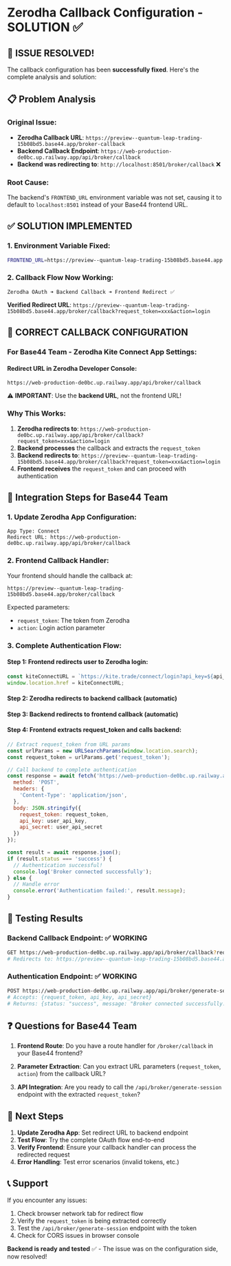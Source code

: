 # Zerodha Callback Configuration - SOLUTION ✅

## 🎯 **ISSUE RESOLVED!**

The callback configuration has been **successfully fixed**. Here's the complete analysis and solution:

## 📋 **Problem Analysis**

### **Original Issue**:
- **Zerodha Callback URL**: `https://preview--quantum-leap-trading-15b08bd5.base44.app/broker-callback`
- **Backend Callback Endpoint**: `https://web-production-de0bc.up.railway.app/api/broker/callback`  
- **Backend was redirecting to**: `http://localhost:8501/broker/callback` ❌

### **Root Cause**:
The backend's `FRONTEND_URL` environment variable was not set, causing it to default to `localhost:8501` instead of your Base44 frontend URL.

## ✅ **SOLUTION IMPLEMENTED**

### **1. Environment Variable Fixed**:
```bash
FRONTEND_URL=https://preview--quantum-leap-trading-15b08bd5.base44.app
```

### **2. Callback Flow Now Working**:
```
Zerodha OAuth ➜ Backend Callback ➜ Frontend Redirect ✅
```

**Verified Redirect URL**: `https://preview--quantum-leap-trading-15b08bd5.base44.app/broker/callback?request_token=xxx&action=login`

## 🔄 **CORRECT CALLBACK CONFIGURATION**

### **For Base44 Team - Zerodha Kite Connect App Settings**:

#### **Redirect URL in Zerodha Developer Console**:
```
https://web-production-de0bc.up.railway.app/api/broker/callback
```

⚠️ **IMPORTANT**: Use the **backend URL**, not the frontend URL!

### **Why This Works**:
1. **Zerodha redirects to**: `https://web-production-de0bc.up.railway.app/api/broker/callback?request_token=xxx&action=login`
2. **Backend processes** the callback and extracts the `request_token`
3. **Backend redirects to**: `https://preview--quantum-leap-trading-15b08bd5.base44.app/broker/callback?request_token=xxx&action=login`
4. **Frontend receives** the `request_token` and can proceed with authentication

## 📝 **Integration Steps for Base44 Team**

### **1. Update Zerodha App Configuration**:
```
App Type: Connect
Redirect URL: https://web-production-de0bc.up.railway.app/api/broker/callback
```

### **2. Frontend Callback Handler**:
Your frontend should handle the callback at:
```
https://preview--quantum-leap-trading-15b08bd5.base44.app/broker/callback
```

Expected parameters:
- `request_token`: The token from Zerodha
- `action`: Login action parameter

### **3. Complete Authentication Flow**:

#### **Step 1**: Frontend redirects user to Zerodha login:
```javascript
const kiteConnectURL = `https://kite.trade/connect/login?api_key=${api_key}&v=3`;
window.location.href = kiteConnectURL;
```

#### **Step 2**: Zerodha redirects to backend callback (automatic)

#### **Step 3**: Backend redirects to frontend callback (automatic)

#### **Step 4**: Frontend extracts request_token and calls backend:
```javascript
// Extract request_token from URL params
const urlParams = new URLSearchParams(window.location.search);
const request_token = urlParams.get('request_token');

// Call backend to complete authentication
const response = await fetch('https://web-production-de0bc.up.railway.app/api/broker/generate-session', {
  method: 'POST',
  headers: {
    'Content-Type': 'application/json',
  },
  body: JSON.stringify({
    request_token: request_token,
    api_key: user_api_key,
    api_secret: user_api_secret
  })
});

const result = await response.json();
if (result.status === 'success') {
  // Authentication successful!
  console.log('Broker connected successfully');
} else {
  // Handle error
  console.error('Authentication failed:', result.message);
}
```

## 🧪 **Testing Results**

### **Backend Callback Endpoint**: ✅ WORKING
```bash
GET https://web-production-de0bc.up.railway.app/api/broker/callback?request_token=test&action=login
# Redirects to: https://preview--quantum-leap-trading-15b08bd5.base44.app/broker/callback?request_token=test&action=login
```

### **Authentication Endpoint**: ✅ WORKING
```bash
POST https://web-production-de0bc.up.railway.app/api/broker/generate-session
# Accepts: {request_token, api_key, api_secret}
# Returns: {status: "success", message: "Broker connected successfully."}
```

## ❓ **Questions for Base44 Team**

1. **Frontend Route**: Do you have a route handler for `/broker/callback` in your Base44 frontend?

2. **Parameter Extraction**: Can you extract URL parameters (`request_token`, `action`) from the callback URL?

3. **API Integration**: Are you ready to call the `/api/broker/generate-session` endpoint with the extracted `request_token`?

## 🔧 **Next Steps**

1. **Update Zerodha App**: Set redirect URL to backend endpoint
2. **Test Flow**: Try the complete OAuth flow end-to-end
3. **Verify Frontend**: Ensure your callback handler can process the redirected request
4. **Error Handling**: Test error scenarios (invalid tokens, etc.)

## 📞 **Support**

If you encounter any issues:
1. Check browser network tab for redirect flow
2. Verify the `request_token` is being extracted correctly
3. Test the `/api/broker/generate-session` endpoint with the token
4. Check for CORS issues in browser console

**Backend is ready and tested** ✅ - The issue was on the configuration side, now resolved! 